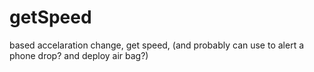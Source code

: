 # getSpeed
based accelaration change, get speed, (and probably can use to alert a phone drop? and deploy air bag?)